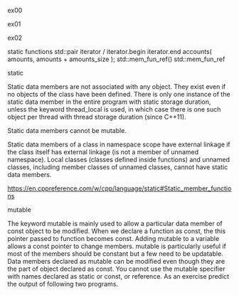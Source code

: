 ex00



ex01



ex02

static functions
std::pair
iterator / iterator.begin iterator.end
accounts( amounts, amounts + amounts_size );
std::mem_fun_ref()
std::mem_fun_ref



static

Static data members are not associated with any object. They exist even if no objects of the class have been defined. There is only one instance of the static data member in the entire program with static storage duration, unless the keyword thread_local is used, in which case there is one such object per thread with thread storage duration (since C++11).

Static data members cannot be mutable.

Static data members of a class in namespace scope have external linkage if the class itself has external linkage (is not a member of unnamed namespace). Local classes (classes defined inside functions) and unnamed classes, including member classes of unnamed classes, cannot have static data members.

https://en.cppreference.com/w/cpp/language/static#Static_member_functions

mutable

The keyword mutable is mainly used to allow a particular data member of const object to be modified. When we declare a function as const, the this pointer passed to function becomes const. Adding mutable to a variable allows a const pointer to change members. 
mutable is particularly useful if most of the members should be constant but a few need to be updatable. Data members declared as mutable can be modified even though they are the part of object declared as const. You cannot use the mutable specifier with names declared as static or const, or reference.
As an exercise predict the output of following two programs. 